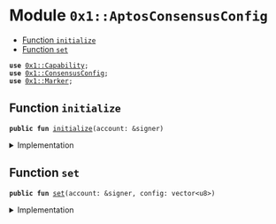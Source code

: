 
<a name="0x1_AptosConsensusConfig"></a>

# Module `0x1::AptosConsensusConfig`



-  [Function `initialize`](#0x1_AptosConsensusConfig_initialize)
-  [Function `set`](#0x1_AptosConsensusConfig_set)


<pre><code><b>use</b> <a href="../MoveStdlib/Capability.md#0x1_Capability">0x1::Capability</a>;
<b>use</b> <a href="../CoreFramework/ConsensusConfig.md#0x1_ConsensusConfig">0x1::ConsensusConfig</a>;
<b>use</b> <a href="Marker.md#0x1_Marker">0x1::Marker</a>;
</code></pre>



<a name="0x1_AptosConsensusConfig_initialize"></a>

## Function `initialize`



<pre><code><b>public</b> <b>fun</b> <a href="AptosConsensusConfig.md#0x1_AptosConsensusConfig_initialize">initialize</a>(account: &signer)
</code></pre>



<details>
<summary>Implementation</summary>


<pre><code><b>public</b> <b>fun</b> <a href="AptosConsensusConfig.md#0x1_AptosConsensusConfig_initialize">initialize</a>(account: &signer) {
    <a href="../CoreFramework/ConsensusConfig.md#0x1_ConsensusConfig_initialize">ConsensusConfig::initialize</a>&lt;<a href="Marker.md#0x1_Marker_ChainMarker">Marker::ChainMarker</a>&gt;(account);
}
</code></pre>



</details>

<a name="0x1_AptosConsensusConfig_set"></a>

## Function `set`



<pre><code><b>public</b> <b>fun</b> <a href="AptosConsensusConfig.md#0x1_AptosConsensusConfig_set">set</a>(account: &signer, config: vector&lt;u8&gt;)
</code></pre>



<details>
<summary>Implementation</summary>


<pre><code><b>public</b> <b>fun</b> <a href="AptosConsensusConfig.md#0x1_AptosConsensusConfig_set">set</a>(account: &signer, config: vector&lt;u8&gt;) {
    <a href="../CoreFramework/ConsensusConfig.md#0x1_ConsensusConfig_set">ConsensusConfig::set</a>(
        config, &<a href="../MoveStdlib/Capability.md#0x1_Capability_acquire">Capability::acquire</a>(account, &<a href="Marker.md#0x1_Marker_get">Marker::get</a>())
    );
}
</code></pre>



</details>

